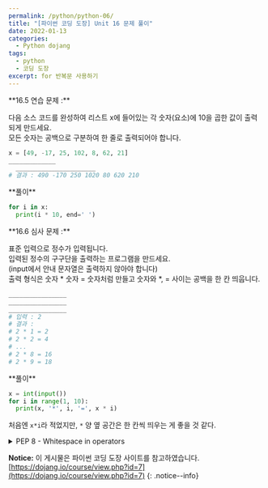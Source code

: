 ```yaml
---
permalink: /python/python-06/
title: "[파이썬 코딩 도장] Unit 16 문제 풀이"
date: 2022-01-13
categories:
  - Python dojang
tags:
  - python
  - 코딩 도장
excerpt: for 반복문 사용하기
---
```


<div class="notice--success" markdown="1">
**16.5 연습 문제 :**

다음 소스 코드를 완성하여 리스트 x에 들어있는 각 숫자(요소)에 10을 곱한 값이 출력되게 만드세요.<br>
모든 숫자는 공백으로 구분하여 한 줄로 출력되어야 합니다.

```python
x = [49, -17, 25, 102, 8, 62, 21]
_____________
  ______________________
# 결과 : 490 -170 250 1020 80 620 210 
```
</div>

<div class="notice" markdown="1">
**풀이**

```python
for i in x:
  print(i * 10, end=' ')
```
</div>

<div class="notice--success" markdown="1">
**16.6 심사 문제 :**

표준 입력으로 정수가 입력됩니다.<br>
입력된 정수의 구구단을 출력하는 프로그램을 만드세요.<br>
(input에서 안내 문자열은 출력하지 않아야 합니다)<br>
출력 형식은 숫자 * 숫자 = 숫자처럼 만들고 숫자와 *, = 사이는 공백을 한 칸 띄웁니다.

```python
________________
________________
________________
# 입력 : 2
# 결과 :
# 2 * 1 = 2
# 2 * 2 = 4
# ...
# 2 * 8 = 16
# 2 * 9 = 18
```
</div>

<div class="notice" markdown="1">
**풀이**

```python
x = int(input())
for i in range(1, 10):
  print(x, '*', i, '=', x * i)
```
처음엔 `x*i`라 적었지만, `*` 양 옆 공간은 한 칸씩 띄우는 게 좋을 것 같다.
</div>

<details>
<summary>PEP 8 - Whitespace in operators</summary>
<div markdown="1">       

`If operators with different priorities are used, consider adding whitespace around the operators with the lowest priority(ies).`

```python
# Correct:
i = i + 1
submitted += 1
x = x*2 - 1
hypot2 = x*x + y*y
c = (a+b) * (a-b)

# Wrong:
i=i+1
submitted +=1
x = x * 2 - 1
hypot2 = x * x + y * y
c = (a + b) * (a - b)
```
**원문 :** [Style Guide for Pyhton Code](https://www.python.org/dev/peps/pep-0008/#other-recommendations)
{: .notice--info}

</div>
</details>

**Notice:** 이 게시물은 파이썬 코딩 도장 사이트를 참고하였습니다.
[https://dojang.io/course/view.php?id=7](https://dojang.io/course/view.php?id=7)
{: .notice--info}
